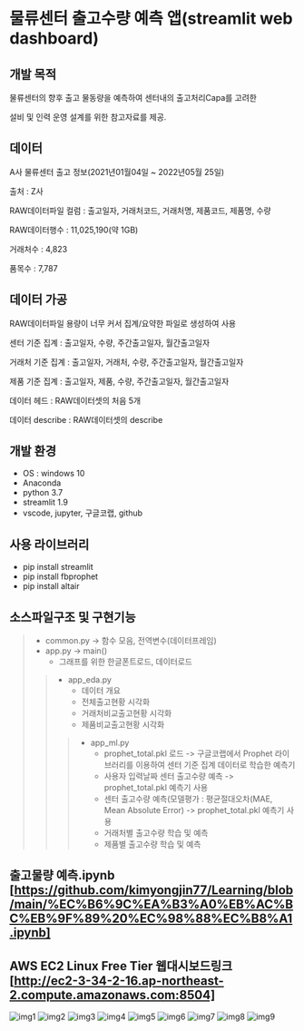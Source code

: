 # 물류센터 출고수량 예측 앱(streamlit web dashboard)
## 개발 목적
물류센터의 향후 출고 물동량을 예측하여 센터내의 출고처리Capa를 고려한

설비 및 인력 운영 설계를 위한 참고자료를 제공.
## 데이터
A사 물류센터 출고 정보(2021년01월04일 ~ 2022년05월 25일)

출처 : Z사

RAW데이터파일 컬럼 : 출고일자, 거래처코드, 거래처명, 제품코드, 제품명, 수량

RAW데이터행수 : 11,025,190(약 1GB)

거래처수 : 4,823

품목수 : 7,787
## 데이터 가공
RAW데이터파일 용량이 너무 커서 집계/요약한 파일로 생성하여 사용

센터 기준 집계 : 출고일자, 수량, 주간출고일자, 월간출고일자

거래처 기준 집계 : 출고일자, 거래처, 수량, 주간출고일자, 월간출고일자

제품 기준 집계 : 출고일자, 제품, 수량, 주간출고일자, 월간출고일자

데이터 헤드 : RAW데이터셋의 처음 5개

데이터 describe : RAW데이터셋의 describe

## 개발 환경
* OS : windows 10
* Anaconda
* python 3.7
* streamlit 1.9
* vscode, jupyter, 구글코랩, github

## 사용 라이브러리
* pip install streamlit
* pip install fbprophet
* pip install altair

## 소스파일구조 및 구현기능
> * common.py -> 함수 모음, 전역변수(데이터프레임)
> * app.py -> main()
>   + 그래프를 위한 한글폰트로드, 데이터로드
> > * app_eda.py
> >   + 데이터 개요
> >   + 전체출고현황 시각화
> >   + 거래처비교출고현황 시각화
> >   + 제품비교출고현황 시각화
> > > * app_ml.py
> > >   + prophet_total.pkl 로드 -> 구글코랩에서 Prophet 라이브러리를 이용하여 센터 기준 집계 데이터로 학습한 예측기
> > >   + 사용자 입력날짜 센터 출고수량 예측 -> prophet_total.pkl 예측기 사용
> > >   + 센터 출고수량 예측(모델평가 : 평균절대오차(MAE, Mean Absolute Error) -> prophet_total.pkl 예측기 사용
> > >   + 거래처별 출고수량 학습 및 예측
> > >   + 제품별 출고수량 학습 및 예측

## 출고물량 예측.ipynb [https://github.com/kimyongjin77/Learning/blob/main/%EC%B6%9C%EA%B3%A0%EB%AC%BC%EB%9F%89%20%EC%98%88%EC%B8%A1.ipynb]
## AWS EC2 Linux Free Tier 웹대시보드링크 [http://ec2-3-34-2-16.ap-northeast-2.compute.amazonaws.com:8504]

![img1](https://user-images.githubusercontent.com/105832520/172524356-4b030ae2-037c-47cf-9f84-50e52b68ca75.PNG)
![img2](https://user-images.githubusercontent.com/105832520/172525210-ce31dd92-e81f-4c75-b142-2e2b0d9dd832.PNG)
![img3](https://user-images.githubusercontent.com/105832520/172525217-ec49f0a1-8e22-4c33-a0f6-8762fd31ae7a.PNG)
![img4](https://user-images.githubusercontent.com/105832520/172525231-99ed0d57-d134-4b6d-b737-dfe6447d8cbd.PNG)
![img5](https://user-images.githubusercontent.com/105832520/172525238-a4d02f96-c240-438b-8cb3-dfccb736b4bf.PNG)
![img6](https://user-images.githubusercontent.com/105832520/172525248-4ce63aa5-cf3c-4da9-800a-2be8c40d7a8c.PNG)
![img7](https://user-images.githubusercontent.com/105832520/172525256-f60a5634-6ca9-4626-8e44-eb53c145b077.PNG)
![img8](https://user-images.githubusercontent.com/105832520/172525269-27332b5e-7f91-41ce-8024-0b510bbeb3b1.PNG)
![img9](https://user-images.githubusercontent.com/105832520/172525277-3e1d57e2-6cde-4d39-a17a-98ff18968236.PNG)

